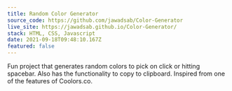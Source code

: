 ```yaml
---
title: Random Color Generator
source_code: https://github.com/jawadsab/Color-Generator
live_site: https://jawadsab.github.io/Color-Generator/
stack: HTML, CSS, Javascript
date: 2021-09-18T09:48:10.167Z
featured: false
---
```

Fun project that generates random colors to pick on click or hitting spacebar. Also has the functionality to copy to clipboard. Inspired from one of the features of Coolors.co.